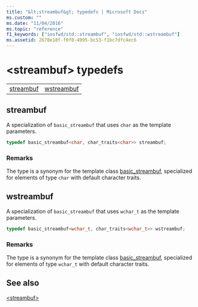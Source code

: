 ```yaml
---
title: "&lt;streambuf&gt; typedefs | Microsoft Docs"
ms.custom: ""
ms.date: "11/04/2016"
ms.topic: "reference"
f1_keywords: ["iosfwd/std::streambuf", "iosfwd/std::wstreambuf"]
ms.assetid: 2678e18f-f0f0-4995-bc53-f1bc7dfc4ec6
---
```

# &lt;streambuf&gt; typedefs

|||
|-|-|
|[streambuf](#streambuf)|[wstreambuf](#wstreambuf)|

## <a name="streambuf"></a>  streambuf

A specialization of `basic_streambuf` that uses `char` as the template parameters.

```cpp
typedef basic_streambuf<char, char_traits<char>> streambuf;
```

### Remarks

The type is a synonym for the template class [basic_streambuf](../standard-library/basic-streambuf-class.md), specialized for elements of type `char` with default character traits.

## <a name="wstreambuf"></a>  wstreambuf

A specialization of `basic_streambuf` that uses `wchar_t` as the template parameters.

```cpp
typedef basic_streambuf<wchar_t, char_traits<wchar_t>> wstreambuf;
```

### Remarks

The type is a synonym for the template class [basic_streambuf](../standard-library/basic-streambuf-class.md), specialized for elements of type `wchar_t` with default character traits.

## See also

[\<streambuf>](../standard-library/streambuf.md)<br/>
